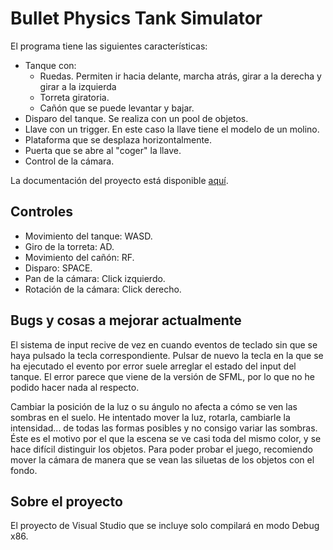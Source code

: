 # Bullet Physics Tank Simulator

El programa tiene las siguientes características:

- Tanque con:
  - Ruedas. Permiten ir hacia delante, marcha atrás, girar a la derecha y girar a la izquierda
  - Torreta giratoria.
  - Cañón que se puede levantar y bajar. 
- Disparo del tanque. Se realiza con un pool de objetos.
- Llave con un trigger. En este caso la llave tiene el modelo de un molino.
- Plataforma que se desplaza horizontalmente.
- Puerta que se abre al "coger" la llave.
- Control de la cámara.

La documentación del proyecto está disponible [aquí](https://danifm.github.io/Bullet_3DA/).

## Controles

- Movimiento del tanque: WASD.
- Giro de la torreta: AD.
- Movimiento del cañón: RF.
- Disparo: SPACE.
- Pan de la cámara: Click izquierdo.
- Rotación de la cámara: Click derecho.

## Bugs y cosas a mejorar actualmente

El sistema de input recive de vez en cuando eventos de teclado sin que se haya pulsado la tecla correspondiente. Pulsar de nuevo la tecla en la que se ha ejecutado el evento por error suele arreglar el estado del input del tanque. El error parece que viene de la versión de SFML, por lo que no he podido hacer nada al respecto.

Cambiar la posición de la luz o su ángulo no afecta a cómo se ven las sombras en el suelo. He intentado mover la luz, rotarla, cambiarle la intensidad... de todas las formas posibles y no consigo variar las sombras. Éste es el motivo por el que la escena se ve casi toda del mismo color, y se hace difícil distinguir los objetos. Para poder probar el juego, recomiendo mover la cámara de manera que se vean las siluetas de los objetos con el fondo.

## Sobre el proyecto

El proyecto de Visual Studio que se incluye solo compilará en modo Debug x86.